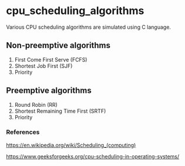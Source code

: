 # cpu_scheduling_algorithms

Various CPU scheduling algorithms are simulated using C language.

## Non-preemptive algorithms

1. First Come First Serve (FCFS)
2. Shortest Job First (SJF)
3. Priority

## Preemptive algorithms

1. Round Robin (RR)
2. Shortest Remaining Time First (SRTF)
3. Priority

### References

https://en.wikipedia.org/wiki/Scheduling_(computing)

https://www.geeksforgeeks.org/cpu-scheduling-in-operating-systems/
